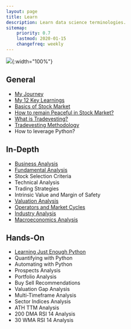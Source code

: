 ```yaml
---
layout: page
title: Learn
description: Learn data science terminologies.
sitemap:
    priority: 0.7
    lastmod: 2020-01-15
    changefreq: weekly
---
```


![](https://miro.medium.com/v2/resize:fit:1400/format:webp/1*AY02vPmfSBvWxsRf4BQ3Qg.png){:width="100%"}

## General
- [My Journey](https://medium.com/@rathi-ankit/my-journey-to-peaceful-tradevesting-with-python-1f00cc634871)
- [My 12 Key Learnings](https://medium.com/@rathi-ankit/my-12-key-learnings-as-tradevestor-9796709aeda4)
- [Basics of Stock Market](https://rathi-ankit.medium.com/stock-market-basics-622143eb91cf)
- [How to remain Peaceful in Stock Market?](https://rathi-ankit.medium.com/how-to-remain-peaceful-in-stock-market-a7e3b041e078)
- [What is Tradevesting?](https://rathi-ankit.medium.com/what-is-tradevesting-fa3e0bbc7ae5)
- [Tradevesting Methodology](https://medium.com/@rathi-ankit/tradevesting-methodology-122cc45572b1) 
- How to leverage Python?

## In-Depth
- [Business Analysis](https://medium.com/@rathi-ankit/business-analysis-22266132b950)
- [Fundamental Analysis](https://medium.com/@rathi-ankit/fundamental-analysis-39cf2b402a41)
- Stock Selection Criteria
- Technical Analysis
- Trading Strategies
- Intrinsic Value and Margin of Safety
- [Valuation Analysis](https://rathi-ankit.medium.com/valuation-analysis-de107027f272)
- [Operators and Market Cycles](https://medium.com/@rathi-ankit/operators-and-stock-market-cycles-b99f05415abe)
- [Industry Analysis](https://rathi-ankit.medium.com/industry-analysis-98a32d012351)
- [Macroeconomics Analysis](https://rathi-ankit.medium.com/macroeconomic-analysis-80ce8c6c42d4)

## Hands-On
- [Learning Just Enough Python](https://rathi-ankit.medium.com/just-enough-python-for-tradevestors-d2960050355d)
- Quantifying with Python
- Automating with Python
- Prospects Analysis
- Portfolio Analysis
- Buy Sell Recommendations
- Valuation Gap Analysis
- Multi-Timeframe Analysis
- Sector Indices Analysis
- ATH TTM Analysis
- 200 DMA RSI 14 Analysis
- 30 WMA RSI 14 Analysis
